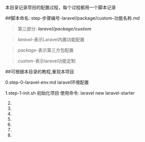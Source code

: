 本目录记录项目的配置过程，每个过程都用一个脚本记录

##脚本命名:
step-步骤编号-laravel/package/custom-功能名称.md

 >第三部分: ***laravel/package/custom***

 >*laravel*-表示Laravel内置功能配置

 >*package*-表示第三方包配置

 >*custom*-表示laravel功能定制



##可根据本目录的教程,重现本项目

0.step-0-laravel-env.md   laravel环境配置

1.step-1-init.sh   初始化项目
 使用命令: laravel new laravel-starter

2.

3.

4.

5.

6.

7.

8.
